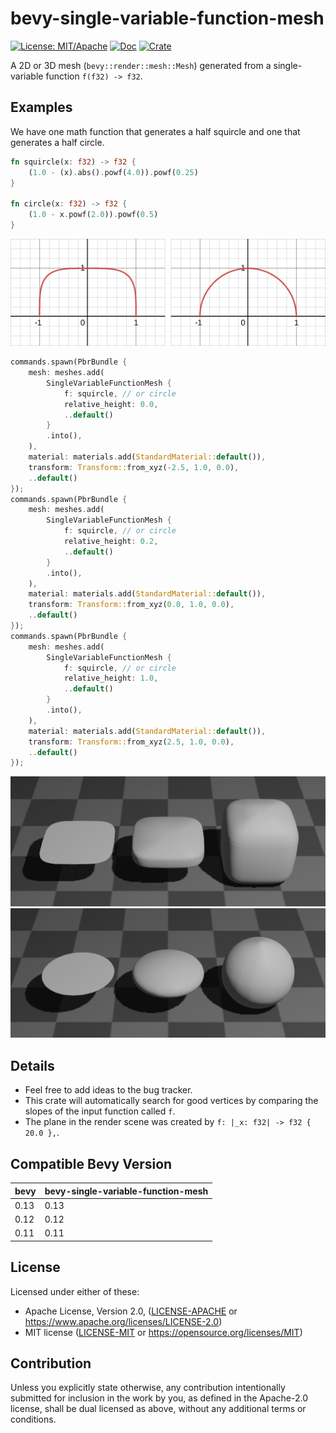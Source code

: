 # bevy-single-variable-function-mesh

[![License: MIT/Apache](https://img.shields.io/badge/License-MIT%20or%20Apache2-blue.svg)](https://opensource.org/licenses/MIT)
[![Doc](https://docs.rs/bevy-single-variable-function-mesh/badge.svg)](https://docs.rs/bevy-single-variable-function-mesh)
[![Crate](https://img.shields.io/crates/v/bevy-single-variable-function-mesh.svg)](https://crates.io/crates/bevy-single-variable-function-mesh)

A 2D or 3D mesh (`bevy::render::mesh::Mesh`) generated from a
single-variable function `f(f32) -> f32`.

## Examples

We have one math function that generates a half squircle and one that
generates a half circle.

```rust
fn squircle(x: f32) -> f32 {
    (1.0 - (x).abs().powf(4.0)).powf(0.25)
}

fn circle(x: f32) -> f32 {
    (1.0 - x.powf(2.0)).powf(0.5)
}
```

<img src="images/plots.png">

```rust
commands.spawn(PbrBundle {
    mesh: meshes.add(
        SingleVariableFunctionMesh {
            f: squircle, // or circle
            relative_height: 0.0,
            ..default()
        }
        .into(),
    ),
    material: materials.add(StandardMaterial::default()),
    transform: Transform::from_xyz(-2.5, 1.0, 0.0),
    ..default()
});
commands.spawn(PbrBundle {
    mesh: meshes.add(
        SingleVariableFunctionMesh {
            f: squircle, // or circle
            relative_height: 0.2,
            ..default()
        }
        .into(),
    ),
    material: materials.add(StandardMaterial::default()),
    transform: Transform::from_xyz(0.0, 1.0, 0.0),
    ..default()
});
commands.spawn(PbrBundle {
    mesh: meshes.add(
        SingleVariableFunctionMesh {
            f: squircle, // or circle
            relative_height: 1.0,
            ..default()
        }
        .into(),
    ),
    material: materials.add(StandardMaterial::default()),
    transform: Transform::from_xyz(2.5, 1.0, 0.0),
    ..default()
});
```

<img src="images/squircles.png">
<img src="images/circles.png">

## Details

- Feel free to add ideas to the bug tracker.
- This crate will automatically search for good vertices by comparing the slopes
of the input function called `f`.
- The plane in the render scene was created by ```f: |_x: f32| -> f32 { 20.0 },```.

## Compatible Bevy Version

| bevy  | bevy-single-variable-function-mesh |
|-------|------------------------------------|
| 0.13  | 0.13                               |
| 0.12  | 0.12                               |
| 0.11  | 0.11                               |

## License

Licensed under either of these:

 * Apache License, Version 2.0, ([LICENSE-APACHE](LICENSE-APACHE) or
   https://www.apache.org/licenses/LICENSE-2.0)
 * MIT license ([LICENSE-MIT](LICENSE-MIT) or
   https://opensource.org/licenses/MIT)

## Contribution

Unless you explicitly state otherwise, any contribution intentionally submitted for inclusion in the work by you, as defined in the Apache-2.0 license, shall be dual licensed as above, without any additional terms or conditions.
